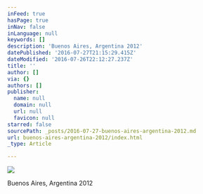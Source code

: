 ```yaml
---
inFeed: true
hasPage: true
inNav: false
inLanguage: null
keywords: []
description: 'Buenos Aires, Argentina 2012'
datePublished: '2016-07-27T21:15:29.415Z'
dateModified: '2016-07-26T22:12:27.237Z'
title: ''
author: []
via: {}
authors: []
publisher:
  name: null
  domain: null
  url: null
  favicon: null
starred: false
sourcePath: _posts/2016-07-27-buenos-aires-argentina-2012.md
url: buenos-aires-argentina-2012/index.html
_type: Article

---
```

![](https://the-grid-user-content.s3-us-west-2.amazonaws.com/74b940d9-3e68-4f94-bfe9-1be16768e4b3.jpg)

Buenos Aires, Argentina 2012